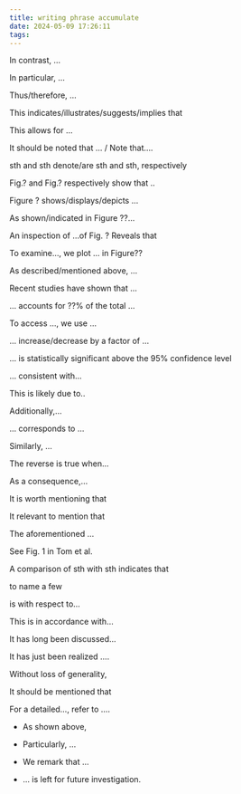 ```yaml
---
title: writing phrase accumulate
date: 2024-05-09 17:26:11
tags:
---
```


In contrast, …

In particular, …

Thus/therefore, …

This indicates/illustrates/suggests/implies that

This allows for …

It should be noted that … / Note that….

sth and sth denote/are sth and sth, respectively

Fig.? and Fig.? respectively show that ..

Figure ? shows/displays/depicts …

As shown/indicated in Figure ??...

An inspection of …of Fig. ? Reveals that 

To examine…, we plot … in Figure??

As described/mentioned above, …

Recent studies have shown that …

… accounts for ??% of the total …

To access …, we use …

… increase/decrease by a factor of …

… is statistically significant above the 95% confidence level 

… consistent with…

This is likely due to..

Additionally,…

… corresponds to …

Similarly, …

The reverse is true when…

As a consequence,…

It is worth mentioning that

It relevant to mention that 

The aforementioned …

See Fig. 1 in Tom et al. 

A comparison of sth with sth indicates that

to name a few

is with respect to…

This is in accordance with…

It has long been discussed…

It has just been realized ….

Without loss of generality,

It should be mentioned that 

For a detailed…, refer to ….

- As shown above,

- Particularly, …

- We remark that …

- … is left for future investigation.
